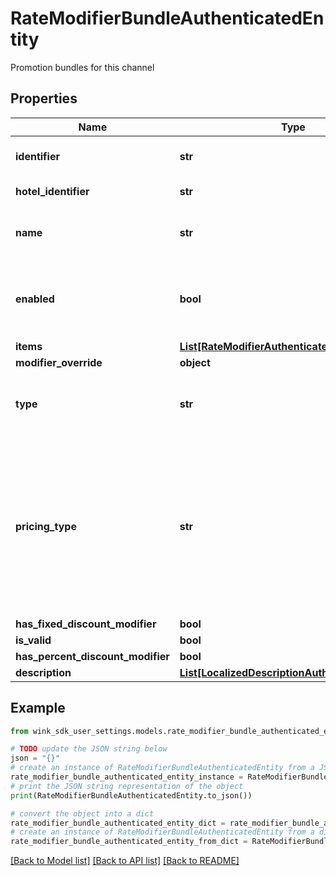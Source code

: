 # RateModifierBundleAuthenticatedEntity

Promotion bundles for this channel

## Properties

Name | Type | Description | Notes
------------ | ------------- | ------------- | -------------
**identifier** | **str** | Unique record identifier | 
**hotel_identifier** | **str** | Hotel identifier. | 
**name** | **str** | Internal name of promotion ancillary. | 
**enabled** | **bool** | Whether this promotion ancillary is enabled or not. | [default to True]
**items** | [**List[RateModifierAuthenticatedEntity]**](RateModifierAuthenticatedEntity.md) |  | 
**modifier_override** | **object** |  | [optional] 
**type** | **str** | Required if manual override modifier is not null | [optional] 
**pricing_type** | **str** | Determines whether this discount should be applied per night, per stay or per person - per night; Required if amount override is not null | [optional] 
**has_fixed_discount_modifier** | **bool** |  | [optional] 
**is_valid** | **bool** |  | [optional] 
**has_percent_discount_modifier** | **bool** |  | [optional] 
**description** | [**List[LocalizedDescriptionAuthenticatedEntity]**](LocalizedDescriptionAuthenticatedEntity.md) |  | [optional] 

## Example

```python
from wink_sdk_user_settings.models.rate_modifier_bundle_authenticated_entity import RateModifierBundleAuthenticatedEntity

# TODO update the JSON string below
json = "{}"
# create an instance of RateModifierBundleAuthenticatedEntity from a JSON string
rate_modifier_bundle_authenticated_entity_instance = RateModifierBundleAuthenticatedEntity.from_json(json)
# print the JSON string representation of the object
print(RateModifierBundleAuthenticatedEntity.to_json())

# convert the object into a dict
rate_modifier_bundle_authenticated_entity_dict = rate_modifier_bundle_authenticated_entity_instance.to_dict()
# create an instance of RateModifierBundleAuthenticatedEntity from a dict
rate_modifier_bundle_authenticated_entity_from_dict = RateModifierBundleAuthenticatedEntity.from_dict(rate_modifier_bundle_authenticated_entity_dict)
```
[[Back to Model list]](../README.md#documentation-for-models) [[Back to API list]](../README.md#documentation-for-api-endpoints) [[Back to README]](../README.md)


